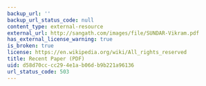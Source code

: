 ```yaml
---
backup_url: ''
backup_url_status_code: null
content_type: external-resource
external_url: http://sangath.com/images/file/SUNDAR-Vikram.pdf
has_external_license_warning: true
is_broken: true
license: https://en.wikipedia.org/wiki/All_rights_reserved
title: Recent Paper (PDF)
uid: d58d70cc-cc29-4e1a-b06d-b9b221a96136
url_status_code: 503
---
```

